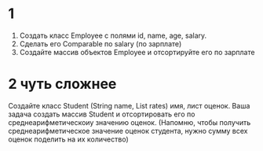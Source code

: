 # 1
1. Создать класс Employee c полями id, name, age, salary.
2. Сделать его Comparable по salary (по зарплате)
3. Создайте массив объектов Employee и отсортируйте его по зарплате


# 2 чуть сложнее
Создайте класс Student (String name, List<Integer> rates) имя, лист оценок. Ваша задача создать массив
Student и отсортировать его по среднеарифметическоиу значению оценок.
(Напомню, чтобы получить среднеарифметическое значение оценок студента, нужно сумму всех оценок поделить на их количество)



